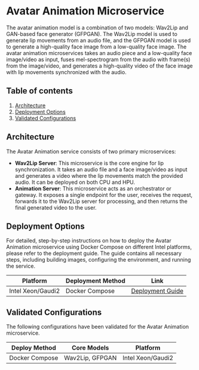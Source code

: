 # Avatar Animation Microservice

The avatar animation model is a combination of two models: Wav2Lip and GAN-based face generator (GFPGAN). The Wav2Lip model is used to generate lip movements from an audio file, and the GFPGAN model is used to generate a high-quality face image from a low-quality face image. The avatar animation microservices takes an audio piece and a low-quality face image/video as input, fuses mel-spectrogram from the audio with frame(s) from the image/video, and generates a high-quality video of the face image with lip movements synchronized with the audio.

## Table of contents

1. [Architecture](#architecture)
2. [Deployment Options](#deployment-options)
3. [Validated Configurations](#validated-configurations)

## Architecture

The Avatar Animation service consists of two primary microservices:

- **Wav2Lip Server**: This microservice is the core engine for lip synchronization. It takes an audio file and a face image/video as input and generates a video where the lip movements match the provided audio. It can be deployed on both CPU and HPU.
- **Animation Server**: This microservice acts as an orchestrator or gateway. It exposes a single endpoint for the user, receives the request, forwards it to the Wav2Lip server for processing, and then returns the final generated video to the user.

## Deployment Options

For detailed, step-by-step instructions on how to deploy the Avatar Animation microservice using Docker Compose on different Intel platforms, please refer to the deployment guide. The guide contains all necessary steps, including building images, configuring the environment, and running the service.

| Platform          | Deployment Method | Link                                                       |
| ----------------- | ----------------- | ---------------------------------------------------------- |
| Intel Xeon/Gaudi2 | Docker Compose    | [Deployment Guide](../deployment/docker_compose/README.md) |

## Validated Configurations

The following configurations have been validated for the Avatar Animation microservice.

| **Deploy Method** | **Core Models** | **Platform**      |
| ----------------- | --------------- | ----------------- |
| Docker Compose    | Wav2Lip, GFPGAN | Intel Xeon/Gaudi2 |
